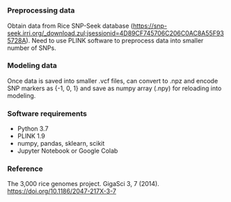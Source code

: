 #

### Preprocessing data
Obtain data from Rice SNP-Seek database (https://snp-seek.irri.org/_download.zul;jsessionid=4D89CF745706C206C0AC8A55F935728A). Need to use PLINK software to preprocess data into smaller number of SNPs.

### Modeling data
Once data is saved into smaller .vcf files, can convert to .npz and encode SNP markers as {-1, 0, 1} and save as numpy array (.npy) for reloading into modeling.

### Software requirements
* Python 3.7
* PLINK 1.9
* numpy, pandas, sklearn, scikit
* Jupyter Notebook or Google Colab

### Reference
The 3,000 rice genomes project. GigaSci 3, 7 (2014). https://doi.org/10.1186/2047-217X-3-7
